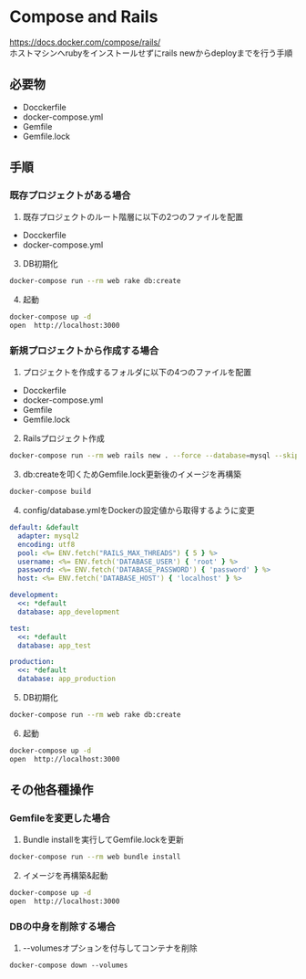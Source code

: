 # Compose and Rails

https://docs.docker.com/compose/rails/  
ホストマシンへrubyをインストールせずにrails newからdeployまでを行う手順

## 必要物
- Docckerfile
- docker-compose.yml
- Gemfile
- Gemfile.lock

## 手順

### 既存プロジェクトがある場合

1. 既存プロジェクトのルート階層に以下の2つのファイルを配置
- Docckerfile
- docker-compose.yml

3. DB初期化
```bash
docker-compose run --rm web rake db:create
```

4. 起動
```bash
docker-compose up -d
open  http://localhost:3000
```

### 新規プロジェクトから作成する場合

1. プロジェクトを作成するフォルダに以下の4つのファイルを配置
- Docckerfile
- docker-compose.yml
- Gemfile
- Gemfile.lock

2. Railsプロジェクト作成
```bash
docker-compose run --rm web rails new . --force --database=mysql --skip-bundle
```

3. db:createを叩くためGemfile.lock更新後のイメージを再構築
```bash
docker-compose build
```

4. config/database.ymlをDockerの設定値から取得するように変更
```yml
default: &default
  adapter: mysql2
  encoding: utf8
  pool: <%= ENV.fetch("RAILS_MAX_THREADS") { 5 } %>
  username: <%= ENV.fetch('DATABASE_USER') { 'root' } %>
  password: <%= ENV.fetch('DATABASE_PASSWORD') { 'password' } %>
  host: <%= ENV.fetch('DATABASE_HOST') { 'localhost' } %>

development:
  <<: *default
  database: app_development

test:
  <<: *default
  database: app_test

production:
  <<: *default
  database: app_production
```

5. DB初期化
```bash
docker-compose run --rm web rake db:create
```

6. 起動
```bash
docker-compose up -d
open  http://localhost:3000
```

## その他各種操作

### Gemfileを変更した場合

1. Bundle installを実行してGemfile.lockを更新
```bash
docker-compose run --rm web bundle install
```

2. イメージを再構築&起動
```bash
docker-compose up -d
open  http://localhost:3000
```

### DBの中身を削除する場合

1. --volumesオプションを付与してコンテナを削除
```
docker-compose down --volumes
```
